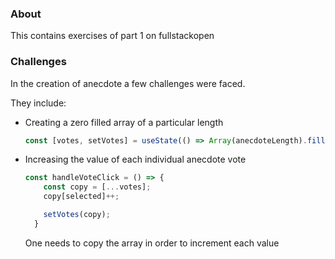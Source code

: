 ### About
This contains exercises of part 1 on fullstackopen
### Challenges
<p>In the creation of anecdote a few challenges were faced.</p>
<p>They include:</p>
<ul>
<li>Creating a zero filled array of a particular length

```js
const [votes, setVotes] = useState(() => Array(anecdoteLength).fill(0));
```
</li>
<li>Increasing the value of each individual anecdote vote

```js
const handleVoteClick = () => {
    const copy = [...votes];
    copy[selected]++;

    setVotes(copy);
  }
```
One needs to copy the array in order to increment each value
</li>
</ul>